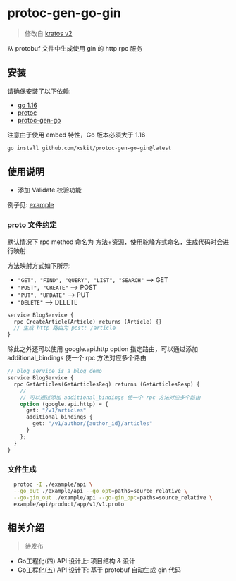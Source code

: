 # protoc-gen-go-gin

> 修改自 [kratos v2](https://github.com/go-kratos/kratos/tree/main/cmd/protoc-gen-go-http)

从 protobuf 文件中生成使用 gin 的 http rpc 服务
## 安装

请确保安装了以下依赖:

- [go 1.16](https://golang.org/dl/)
- [protoc](https://github.com/protocolbuffers/protobuf)
- [protoc-gen-go](https://github.com/protocolbuffers/protobuf-go)

注意由于使用 embed 特性，Go 版本必须大于 1.16

```bash
go install github.com/xskit/protoc-gen-go-gin@latest
```

## 使用说明
- 添加 Validate 校验功能

例子见: [example](./example)

### proto 文件约定

默认情况下 rpc method 命名为 方法+资源，使用驼峰方式命名，生成代码时会进行映射

方法映射方式如下所示:

- `"GET", "FIND", "QUERY", "LIST", "SEARCH"`  --> GET
- `"POST", "CREATE"`  --> POST
- `"PUT", "UPDATE"`  --> PUT
- `"DELETE"`  --> DELETE

```protobuf
service BlogService {
  rpc CreateArticle(Article) returns (Article) {}
  // 生成 http 路由为 post: /article
}
```

除此之外还可以使用 google.api.http option 指定路由，可以通过添加 additional_bindings 使一个 rpc 方法对应多个路由

```protobuf
// blog service is a blog demo
service BlogService {
  rpc GetArticles(GetArticlesReq) returns (GetArticlesResp) {
    // 
    // 可以通过添加 additional_bindings 使一个 rpc 方法对应多个路由
    option (google.api.http) = {
      get: "/v1/articles"
      additional_bindings {
        get: "/v1/author/{author_id}/articles"
      }
    };
  }
}
```

### 文件生成

```bash
  protoc -I ./example/api \
  --go_out ./example/api --go_opt=paths=source_relative \
  --go-gin_out ./example/api --go-gin_opt=paths=source_relative \
  example/api/product/app/v1/v1.proto
```

## 相关介绍

> 待发布

- Go工程化(四) API 设计上: 项目结构 & 设计
- Go工程化(五) API 设计下: 基于 protobuf 自动生成 gin 代码
